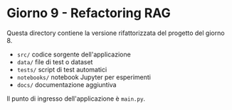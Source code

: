 # Giorno 9 - Refactoring RAG

Questa directory contiene la versione rifattorizzata del progetto del giorno 8.

- `src/` codice sorgente dell'applicazione
- `data/` file di test o dataset
- `tests/` script di test automatici
- `notebooks/` notebook Jupyter per esperimenti
- `docs/` documentazione aggiuntiva

Il punto di ingresso dell'applicazione è `main.py`.
